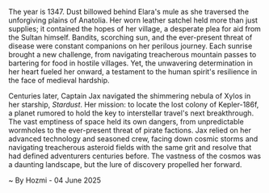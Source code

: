
The year is 1347.  Dust billowed behind Elara's mule as she traversed the unforgiving plains of Anatolia.  Her worn leather satchel held more than just supplies; it contained the hopes of her village, a desperate plea for aid from the Sultan himself.  Bandits, scorching sun, and the ever-present threat of disease were constant companions on her perilous journey. Each sunrise brought a new challenge, from navigating treacherous mountain passes to bartering for food in hostile villages. Yet, the unwavering determination in her heart fueled her onward, a testament to the human spirit's resilience in the face of medieval hardship.

Centuries later, Captain Jax navigated the shimmering nebula of Xylos in her starship, *Stardust*.  Her mission: to locate the lost colony of Kepler-186f, a planet rumored to hold the key to interstellar travel's next breakthrough.  The vast emptiness of space held its own dangers, from unpredictable wormholes to the ever-present threat of pirate factions.   Jax relied on her advanced technology and seasoned crew, facing down cosmic storms and navigating treacherous asteroid fields with the same grit and resolve that had defined adventurers centuries before.  The vastness of the cosmos was a daunting landscape, but the lure of discovery propelled her forward.

~ By Hozmi - 04 June 2025
